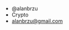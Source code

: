 - @alanbrzu
- Crypto
- alanbrzu@gmail.com

<!---
alanbrzu/alanbrzu is a ✨ special ✨ repository because its `README.md` (this file) appears on your GitHub profile.
You can click the Preview link to take a look at your changes.
--->
